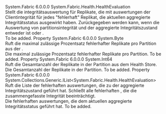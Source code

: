 <Type Name="ReplicasHealthEvaluation" FullName="System.Fabric.Health.ReplicasHealthEvaluation">
  <TypeSignature Language="C#" Value="public sealed class ReplicasHealthEvaluation : System.Fabric.Health.HealthEvaluation" />
  <TypeSignature Language="ILAsm" Value=".class public auto ansi sealed beforefieldinit ReplicasHealthEvaluation extends System.Fabric.Health.HealthEvaluation" />
  <TypeSignature Language="DocId" Value="T:System.Fabric.Health.ReplicasHealthEvaluation" />
  <TypeSignature Language="VB.NET" Value="Public NotInheritable Class ReplicasHealthEvaluation&#xA;Inherits HealthEvaluation" />
  <TypeSignature Language="F#" Value="type ReplicasHealthEvaluation = class&#xA;    inherit HealthEvaluation" />
  <AssemblyInfo>
    <AssemblyName>System.Fabric</AssemblyName>
    <AssemblyVersion>6.0.0.0</AssemblyVersion>
  </AssemblyInfo>
  <Base>
    <BaseTypeName>System.Fabric.Health.HealthEvaluation</BaseTypeName>
  </Base>
  <Interfaces />
  <Docs>
    <summary>
      <para>Stellt die integritätsauswertung für Replikate, die mit auswertungen der Clientintegrität für jedes "fehlerhaft" Replikat, die aktuellen aggregierte Integritätsstatus ausgewirkt haben.
            Zurückgegeben werden kann, wenn die Auswertung von partitionsintegrität und der aggregierte Integritätszustand entweder ist <see cref="F:System.Fabric.Health.HealthState.Error" /> oder <see cref="F:System.Fabric.Health.HealthState.Warning" />.</para>
    </summary>
    <remarks>To be added.</remarks>
  </Docs>
  <Members>
    <Member MemberName="MaxPercentUnhealthyReplicasPerPartition">
      <MemberSignature Language="C#" Value="public byte MaxPercentUnhealthyReplicasPerPartition { get; }" />
      <MemberSignature Language="ILAsm" Value=".property instance unsigned int8 MaxPercentUnhealthyReplicasPerPartition" />
      <MemberSignature Language="DocId" Value="P:System.Fabric.Health.ReplicasHealthEvaluation.MaxPercentUnhealthyReplicasPerPartition" />
      <MemberSignature Language="VB.NET" Value="Public ReadOnly Property MaxPercentUnhealthyReplicasPerPartition As Byte" />
      <MemberSignature Language="F#" Value="member this.MaxPercentUnhealthyReplicasPerPartition : byte" Usage="System.Fabric.Health.ReplicasHealthEvaluation.MaxPercentUnhealthyReplicasPerPartition" />
      <MemberType>Property</MemberType>
      <AssemblyInfo>
        <AssemblyName>System.Fabric</AssemblyName>
        <AssemblyVersion>6.0.0.0</AssemblyVersion>
      </AssemblyInfo>
      <ReturnValue>
        <ReturnType>System.Byte</ReturnType>
      </ReturnValue>
      <Docs>
        <summary>
          <para>Ruft die maximal zulässige Prozentsatz fehlerhafter Replikate pro Partition aus der <see cref="T:System.Fabric.Health.ApplicationHealthPolicy" />.</para>
        </summary>
        <value>
          <para>Die maximal zulässige Prozentsatz fehlerhafter Replikate pro Partition.</para>
        </value>
        <remarks>To be added.</remarks>
      </Docs>
    </Member>
    <Member MemberName="TotalCount">
      <MemberSignature Language="C#" Value="public long TotalCount { get; }" />
      <MemberSignature Language="ILAsm" Value=".property instance int64 TotalCount" />
      <MemberSignature Language="DocId" Value="P:System.Fabric.Health.ReplicasHealthEvaluation.TotalCount" />
      <MemberSignature Language="VB.NET" Value="Public ReadOnly Property TotalCount As Long" />
      <MemberSignature Language="F#" Value="member this.TotalCount : int64" Usage="System.Fabric.Health.ReplicasHealthEvaluation.TotalCount" />
      <MemberType>Property</MemberType>
      <AssemblyInfo>
        <AssemblyName>System.Fabric</AssemblyName>
        <AssemblyVersion>6.0.0.0</AssemblyVersion>
      </AssemblyInfo>
      <ReturnValue>
        <ReturnType>System.Int64</ReturnType>
      </ReturnValue>
      <Docs>
        <summary>
          <para>Ruft die Gesamtanzahl der Replikate in der Partition aus dem Health Store.</para>
        </summary>
        <value>
          <para>Die Gesamtanzahl der Replikate in der Partition.</para>
        </value>
        <remarks>To be added.</remarks>
      </Docs>
    </Member>
    <Member MemberName="UnhealthyEvaluations">
      <MemberSignature Language="C#" Value="public System.Collections.Generic.IList&lt;System.Fabric.Health.HealthEvaluation&gt; UnhealthyEvaluations { get; }" />
      <MemberSignature Language="ILAsm" Value=".property instance class System.Collections.Generic.IList`1&lt;class System.Fabric.Health.HealthEvaluation&gt; UnhealthyEvaluations" />
      <MemberSignature Language="DocId" Value="P:System.Fabric.Health.ReplicasHealthEvaluation.UnhealthyEvaluations" />
      <MemberSignature Language="VB.NET" Value="Public ReadOnly Property UnhealthyEvaluations As IList(Of HealthEvaluation)" />
      <MemberSignature Language="F#" Value="member this.UnhealthyEvaluations : System.Collections.Generic.IList&lt;System.Fabric.Health.HealthEvaluation&gt;" Usage="System.Fabric.Health.ReplicasHealthEvaluation.UnhealthyEvaluations" />
      <MemberType>Property</MemberType>
      <AssemblyInfo>
        <AssemblyName>System.Fabric</AssemblyName>
        <AssemblyVersion>6.0.0.0</AssemblyVersion>
      </AssemblyInfo>
      <ReturnValue>
        <ReturnType>System.Collections.Generic.IList&lt;System.Fabric.Health.HealthEvaluation&gt;</ReturnType>
      </ReturnValue>
      <Docs>
        <summary>
          <para>Ruft die Liste der fehlerhaften auswertungen, die zu der aggregierte Integritätszustand geführt hat.
            Schließt alle fehlerhaften <see cref="T:System.Fabric.Health.ReplicaHealthEvaluation" /> , die die zusammengefasste Integrität beeinträchtigt.</para>
        </summary>
        <value>
          <para>Die fehlerhaften auswertungen, die dem aktuellen aggregierte Integritätsstatus geführt hat.</para>
        </value>
        <remarks>To be added.</remarks>
      </Docs>
    </Member>
  </Members>
</Type>